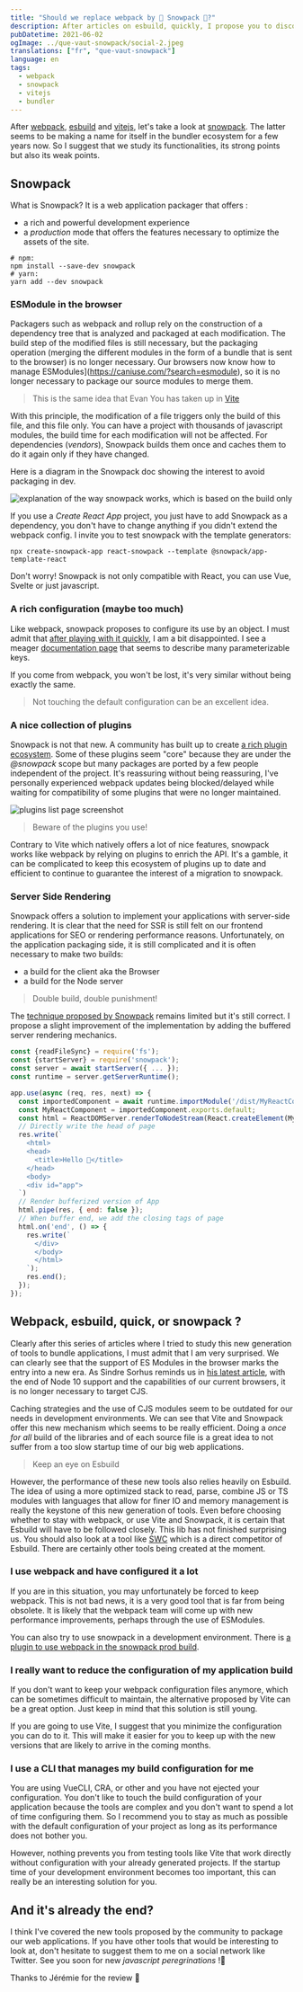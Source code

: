 ```yaml
---
title: "Should we replace webpack by 🗻 Snowpack 🗻?️"
description: After articles on esbuild, quickly, I propose you to discover together snowpack to make an opinion.
pubDatetime: 2021-06-02
ogImage: ../que-vaut-snowpack/social-2.jpeg
translations: ["fr", "que-vaut-snowpack"]
language: en
tags:
  - webpack
  - snowpack
  - vitejs
  - bundler
---
```


After [webpack](/webpack), [esbuild](/esbuild) and [vitejs](/vitejs), let's take a look at [snowpack](/snowpack).
The latter seems to be making a name for itself in the bundler ecosystem for a few years now.
So I suggest that we study its functionalities, its strong points but also its weak points.

## Snowpack

What is Snowpack? It is a web application packager that offers :

- a rich and powerful development experience
- a _production_ mode that offers the features necessary to optimize the assets of the site.

```shell
# npm:
npm install --save-dev snowpack
# yarn:
yarn add --dev snowpack
```

### ESModule in the browser

Packagers such as webpack and rollup rely on the construction of a dependency tree that is analyzed and packaged at each modification.
The build step of the modified files is still necessary, but the packaging operation (merging the different modules in the form of a bundle that is sent to the browser) is no longer necessary.
Our browsers now know how to manage ESModules](https://caniuse.com/?search=esmodule), so it is no longer necessary to package our source modules to merge them.

> This is the same idea that Evan You has taken up in [Vite](/vite-webpack-killer)

With this principle, the modification of a file triggers only the build of this file, and this file only.
You can have a project with thousands of javascript modules, the build time for each modification will not be affected.
For dependencies (_vendors_), Snowpack builds them once and caches them to do it again only if they have changed.

Here is a diagram in the Snowpack doc showing the interest to avoid packaging in dev.

![explanation of the way snowpack works, which is based on the build only](../que-vaut-snowpack/snowpack-unbundled.png)

If you use a _Create React App_ project, you just have to add Snowpack as a dependency, you don't have to change anything if you didn't extend the webpack config.
I invite you to test snowpack with the template generators:

```shell
npx create-snowpack-app react-snowpack --template @snowpack/app-template-react
```

Don't worry! Snowpack is not only compatible with React, you can use Vue, Svelte or just javascript.

### A rich configuration (maybe too much)

Like webpack, snowpack proposes to configure its use by an object.
I must admit that [after playing with it quickly](/vitejs-concurrent-performant-webpack-for-react/), I am a bit disappointed.
I see a meager [documentation page](https://www.snowpack.dev/reference/configuration) that seems to describe many parameterizable keys.

If you come from webpack, you won't be lost, it's very similar without being exactly the same.

> Not touching the default configuration can be an excellent idea.

### A nice collection of plugins

Snowpack is not that new.
A community has built up to create [a rich plugin ecosystem](https://www.snowpack.dev/plugins).
Some of these plugins seem "core" because they are under the _@snowpack_ scope but many packages are ported by a few people independent of the project.
It's reassuring without being reassuring, I've personally experienced webpack updates being blocked/delayed while waiting for compatibility of some plugins that were no longer maintained.

![plugins list page screenshot](../que-vaut-snowpack/plugins.png)

> Beware of the plugins you use!

Contrary to Vite which natively offers a lot of nice features, snowpack works like webpack by relying on plugins to enrich the API.
It's a gamble, it can be complicated to keep this ecosystem of plugins up to date and efficient to continue to guarantee the interest of a migration to snowpack.

### Server Side Rendering

Snowpack offers a solution to implement your applications with server-side rendering.
It is clear that the need for SSR is still felt on our frontend applications for SEO or rendering performance reasons.
Unfortunately, on the application packaging side, it is still complicated and it is often necessary to make two builds:

- a build for the client aka the Browser
- a build for the Node server

> Double build, double punishment!

The [technique proposed by Snowpack](<https://www.snowpack.dev/guides/server-side-render#option-3%3A-server-side-rendering-(ssr)>) remains limited but it's still correct.
I propose a slight improvement of the implementation by adding the buffered server rendering mechanics.

```javascript
const {readFileSync} = require('fs');
const {startServer} = require('snowpack');
const server = await startServer({ ... });
const runtime = server.getServerRuntime();

app.use(async (req, res, next) => {
  const importedComponent = await runtime.importModule('/dist/MyReactComponent.js');
  const MyReactComponent = importedComponent.exports.default;
  const html = ReactDOMServer.renderToNodeStream(React.createElement(MyReactComponent, null));
  // Directly write the head of page
  res.write(`
    <html>
    <head>
      <title>Hello 👋</title>
    </head>
    <body>
    <div id="app">
  `)
  // Render bufferized version of App
  html.pipe(res, { end: false });
  // When buffer end, we add the closing tags of page
  html.on('end', () => {
    res.write(`
      </div>
      </body>
      </html>
    `);
    res.end();
  });
});
```

## Webpack, esbuild, quick, or snowpack ?

Clearly after this series of articles where I tried to study this new generation of tools to bundle applications, I must admit that I am very surprised.
We can clearly see that the support of ES Modules in the browser marks the entry into a new era.
As Sindre Sorhus reminds us in [his latest article](https://blog.sindresorhus.com/hello-modules-d1010b4e777b), with the end of Node 10 support and the capabilities of our current browsers, it is no longer necessary to target CJS.

Caching strategies and the use of CJS modules seem to be outdated for our needs in development environments.
We can see that Vite and Snowpack offer this new mechanism which seems to be really efficient.
Doing a _once for all_ build of the libraries and of each source file is a great idea to not suffer from a too slow startup time of our big web applications.

> Keep an eye on Esbuild

However, the performance of these new tools also relies heavily on Esbuild.
The idea of using a more optimized stack to read, parse, combine JS or TS modules with languages that allow for finer IO and memory management is really the keystone of this new generation of tools.
Even before choosing whether to stay with webpack, or use Vite and Snowpack, it is certain that Esbuild will have to be followed closely.
This lib has not finished surprising us.
You should also look at a tool like [SWC](https://swc.rs/) which is a direct competitor of Esbuild.
There are certainly other tools being created at the moment.

### I use webpack and have configured it a lot

If you are in this situation, you may unfortunately be forced to keep webpack.
This is not bad news, it is a very good tool that is far from being obsolete.
It is likely that the webpack team will come up with new performance improvements, perhaps through the use of ESModules.

You can also try to use snowpack in a development environment.
There is [a plugin to use webpack in the snowpack prod build](https://www.npmjs.com/package/@snowpack/plugin-webpack).

### I really want to reduce the configuration of my application build

If you don't want to keep your webpack configuration files anymore, which can be sometimes difficult to maintain, the alternative proposed by Vite can be a great option.
Just keep in mind that this solution is still young.

If you are going to use Vite, I suggest that you minimize the configuration you can do to it.
This will make it easier for you to keep up with the new versions that are likely to arrive in the coming months.

### I use a CLI that manages my build configuration for me

You are using VueCLI, CRA, or other and you have not ejected your configuration.
You don't like to touch the build configuration of your application because the tools are complex and you don't want to spend a lot of time configuring them.
So I recommend you to stay as much as possible with the default configuration of your project as long as its performance does not bother you.

However, nothing prevents you from testing tools like Vite that work directly without configuration with your already generated projects.
If the startup time of your development environment becomes too important, this can really be an interesting solution for you.

## And it's already the end?

I think I've covered the new tools proposed by the community to package our web applications.
If you have other tools that would be interesting to look at, don't hesitate to suggest them to me on a social network like Twitter.
See you soon for new _javascript peregrinations_ !👋

Thanks to Jérémie for the review 🤗
